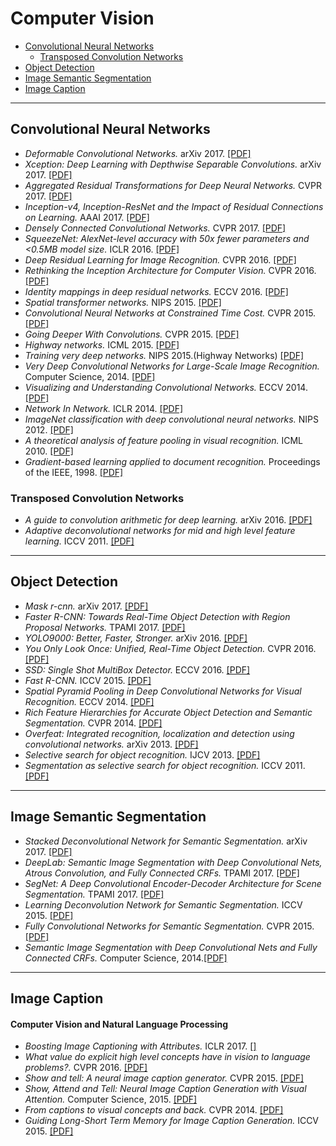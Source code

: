 
# Computer Vision

- [Convolutional Neural Networks](#convolutional-neural-networks)
  + [Transposed Convolution Networks](#transposed-convolution-networks)
- [Object Detection](#object-detection)
- [Image Semantic Segmentation](#image-semantic-segmentation)
- [Image Caption](#image-caption)
--- ---

## Convolutional Neural Networks

- *Deformable Convolutional Networks.* arXiv 2017. [[PDF]](https://arxiv.org/pdf/1703.06211.pdf)
- *Xception: Deep Learning with Depthwise Separable Convolutions.* arXiv 2017. [[PDF]](https://arxiv.org/pdf/1610.02357.pdf)
- *Aggregated Residual Transformations for Deep Neural Networks.* CVPR 2017. [[PDF]](https://arxiv.org/pdf/1611.05431.pdf)
- *Inception-v4, Inception-ResNet and the Impact of Residual Connections on Learning.* AAAI 2017. [[PDF]](http://www.aaai.org/ocs/index.php/AAAI/AAAI17/paper/download/14806/14311)
- *Densely Connected Convolutional Networks.* CVPR 2017. [[PDF]](https://arxiv.org/pdf/1608.06993.pdf)
- *SqueezeNet: AlexNet-level accuracy with 50x fewer parameters and <0.5MB model size.* ICLR 2016. [[PDF]](https://arxiv.org/pdf/1602.07360.pdf)
- *Deep Residual Learning for Image Recognition.* CVPR 2016. [[PDF]](http://www.cv-foundation.org/openaccess/content_cvpr_2016/papers/He_Deep_Residual_Learning_CVPR_2016_paper.pdf)
- *Rethinking the Inception Architecture for Computer Vision.* CVPR 2016. [[PDF]](http://www.cv-foundation.org/openaccess/content_cvpr_2016/papers/Szegedy_Rethinking_the_Inception_CVPR_2016_paper.pdf)
- *Identity mappings in deep residual networks.* ECCV 2016. [[PDF]](https://arxiv.org/pdf/1603.05027.pdf)
- *Spatial transformer networks.* NIPS 2015. [[PDF]](https://arxiv.org/pdf/1506.02025.pdf)
- *Convolutional Neural Networks at Constrained Time Cost.* CVPR 2015. [[PDF]](http://www.cv-foundation.org/openaccess/content_cvpr_2015/papers/He_Convolutional_Neural_Networks_2015_CVPR_paper.pdf)
- *Going Deeper With Convolutions.* CVPR 2015. [[PDF]](http://www.cv-foundation.org/openaccess/content_cvpr_2015/papers/Szegedy_Going_Deeper_With_2015_CVPR_paper.pdf)
- *Highway networks.* ICML 2015. [[PDF]](https://arxiv.org/pdf/1505.00387.pdf,)
- *Training very deep networks.* NIPS 2015.(Highway Networks) [[PDF]](http://papers.nips.cc/paper/5850-training-very-deep-networks.pdf)
- *Very Deep Convolutional Networks for Large-Scale Image Recognition.* Computer Science, 2014. [[PDF]](https://arxiv.org/pdf/1409.1556/)
- *Visualizing and Understanding Convolutional Networks.* ECCV 2014. [[PDF]](https://arxiv.org/pdf/1311.2901.pdf)
- *Network In Network.* ICLR 2014. [[PDF]](https://arxiv.org/pdf/1312.4400.pdf)
- *ImageNet classification with deep convolutional neural networks.* NIPS 2012. [[PDF]](http://papers.nips.cc/paper/4824-imagenet-classification-with-deep-convolutional-neural-networks.pdf)
- *A theoretical analysis of feature pooling in visual recognition.* ICML 2010. [[PDF]](http://machinelearning.wustl.edu/mlpapers/paper_files/icml2010_BoureauPL10.pdf)
- *Gradient-based learning applied to document recognition.* Proceedings of the IEEE, 1998. [[PDF]](http://www.dengfanxin.cn/wp-content/uploads/2016/03/1998Lecun.pdf)

### Transposed Convolution Networks
- *A guide to convolution arithmetic for deep learning.* arXiv 2016. [[PDF]](https://arxiv.org/pdf/1603.07285.pdf)
- *Adaptive deconvolutional networks for mid and high level feature learning.* ICCV 2011. [[PDF]](http://cs.nyu.edu/~fergus/drafts/deconv_iccv_names.pdf)

--- ---

## Object Detection

- *Mask r-cnn.* arXiv 2017. [[PDF]](https://arxiv.org/pdf/1703.06870.pdf)
- *Faster R-CNN: Towards Real-Time Object Detection with Region Proposal Networks.* TPAMI 2017. [[PDF]](http://papers.nips.cc/paper/5638-faster-r-cnn-towards-real-time-object-detection-with-region-proposal-networks.pdf)
- *YOLO9000: Better, Faster, Stronger.* arXiv 2016. [[PDF]](https://arxiv.org/pdf/1612.08242.pdf)
- *You Only Look Once: Unified, Real-Time Object Detection.* CVPR 2016. [[PDF]](http://101.96.8.164/www.cv-foundation.org/openaccess/content_cvpr_2016/papers/Redmon_You_Only_Look_CVPR_2016_paper.pdf)
- *SSD: Single Shot MultiBox Detector.* ECCV 2016. [[PDF]](https://arxiv.org/pdf/1512.02325.pdf)
- *Fast R-CNN.* ICCV 2015. [[PDF]](http://www.cv-foundation.org/openaccess/content_iccv_2015/papers/Girshick_Fast_R-CNN_ICCV_2015_paper.pdf)
- *Spatial Pyramid Pooling in Deep Convolutional Networks for Visual Recognition.* ECCV 2014. [[PDF]](https://arxiv.org/pdf/1406.4729.pdf)
- *Rich Feature Hierarchies for Accurate Object Detection and Semantic Segmentation.* CVPR 2014. [[PDF]](http://www.cv-foundation.org/openaccess/content_cvpr_2014/papers/Girshick_Rich_Feature_Hierarchies_2014_CVPR_paper.pdf)
- *Overfeat: Integrated recognition, localization and detection using convolutional networks.* arXiv 2013. [[PDF]](https://arxiv.org/pdf/1312.6229.pdf)
- *Selective search for object recognition.* IJCV 2013. [[PDF]](https://pdfs.semanticscholar.org/6a65/f9abad1022c7df2c75b819f48251aac23ae8.pdf)
- *Segmentation as selective search for object recognition.* ICCV 2011. [[PDF]](https://www.researchgate.net/profile/Jasper_Uijlings/publication/261261522_Segmentation_as_selective_search_for_object_recognition/links/53d1063f0cf2fd75bc5d5d6f.pdf)

--- ---

## Image Semantic Segmentation

- *Stacked Deconvolutional Network for Semantic Segmentation.* arXiv 2017. [[PDF]](https://arxiv.org/pdf/1708.04943.pdf)
- *DeepLab: Semantic Image Segmentation with Deep Convolutional Nets, Atrous Convolution, and Fully Connected CRFs.* TPAMI 2017. [[PDF]](https://arxiv.org/pdf/1606.00915v2.pdf)
- *SegNet: A Deep Convolutional Encoder-Decoder Architecture for Scene Segmentation.* TPAMI 2017. [[PDF]](https://arxiv.org/pdf/1511.00561.pdf)
- *Learning Deconvolution Network for Semantic Segmentation.* ICCV 2015. [[PDF]](http://www.cv-foundation.org/openaccess/content_iccv_2015/papers/Noh_Learning_Deconvolution_Network_ICCV_2015_paper.pdf)
- *Fully Convolutional Networks for Semantic Segmentation.* CVPR 2015. [[PDF]](http://www.cv-foundation.org/openaccess/content_cvpr_2015/papers/Long_Fully_Convolutional_Networks_2015_CVPR_paper.pdf)
- *Semantic Image Segmentation with Deep Convolutional Nets and Fully Connected CRFs.* Computer Science, 2014.[[PDF]](https://arxiv.org/pdf/1412.7062.pdf)

--- ---

## Image Caption

#### Computer Vision and Natural Language Processing

- *Boosting Image Captioning with Attributes.* ICLR 2017. [[]](https://arxiv.org/pdf/1611.01646.pdf)
- *What value do explicit high level concepts have in vision to language problems?.* CVPR 2016. [[PDF]](https://arxiv.org/pdf/1506.01144.pdf)
- *Show and tell: A neural image caption generator.* CVPR 2015. [[PDF]](https://arxiv.org/pdf/1411.4555.pdf)
- *Show, Attend and Tell: Neural Image Caption Generation with Visual Attention.* Computer Science, 2015. [[PDF]](https://arxiv.org/pdf/1502.03044.pdf)
- *From captions to visual concepts and back.* CVPR 2014. [[PDF]](https://arxiv.org/pdf/1411.4952.pdf)
- *Guiding Long-Short Term Memory for Image Caption Generation.* ICCV 2015. [[PDF]](https://arxiv.org/pdf/1509.04942.pdf)


